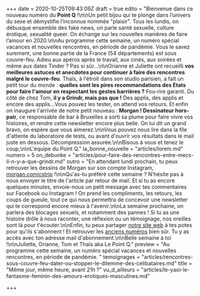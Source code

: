 +++
date = 2020-10-25T09:43:09Z
draft = true
edito = "Bienvenue dans ce nouveau numéro du **Point Q** !\n\nUn petit bijou qui te plonge dans l’univers du sexe et démystifie l’inconnue nommée \"plaisir\". Tous les lundis, on débusque ensemble des fake news, on parle santé sexuelle, culture érotique, sexualité queer. On échange sur les nouvelles manières de faire l’amour en 2020.\n\nAu programme cette semaine, un numéro spécial vacances et nouvelles rencontres, en période de pandémie. Vous le savez surement, une bonne partie de la France (54 départements) est sous couvre-feu. Adieu aux apéros après le travail, aux cinés, aux soirées et même aux dates Tinder ? Pas si sûr...\n\nOrianne et Juliette ont recueilli **vos meilleures astuces et anecdotes pour continuer à faire des rencontres malgré le couvre-feu**. Thaïs, à l'étroit dans son studio parisien, a fait un petit tour du monde : **quelles sont les pires recommandations des Etats pour faire l'amour en respectant les gestes barrières ?** Fou-rire garanti. Du côté de chez Tom, **il y a Grindr, mais pas que !** Des applis, des applis et encore des applis...Vous pouvez les tester, on attend vos retours. Et enfin on inaugure l'arrivée de notre petit nouveau : **Morgan ! Dessinateur hors-pair**, ce responsable de bar à Bruxelles a sorti sa plume pour faire vivre vos histoires, et rendre cette newsletter encore plus belle. On lui dit un grand bravo, on espère que vous aimerez.\n\nVous pouvez nous lire dans la file d'attente du laboratoire de tests, ou avant d'ouvrir vos résultats dans le mail juste en dessous. Décompression assurée.\n\nBisous à vous et tenez le coup,\n\nL'équipe du Point Q."
la_bonne_nouvelle = "articles/lorem.md"
numero = 5
on_debunke = "articles/pour-faire-des-rencontres-entre-mecs-il-n-y-a-que-grindr.md"
outro = "En attendant lundi prochain, tu peux retrouver les dessins de Morgan sur son compte Instagram, [morgan.comicstrip](https://www.instagram.com/morgan.comicstrip/) !\n\nQu'as-tu préféré cette semaine ? N'hésite pas à nous envoyer le titre de l'article par retour de mail. Et si tu as encore quelques minutes, envoie-nous un petit message avec tes commentaires sur Facebook ou Instagram ! On prend les compliments, les retours, les coups de gueule, tout ce qui nous permettra de concevoir une newsletter qui te correspond encore mieux à l'avenir.\n\nLa semaine prochaine, on parlera des blocages sexuels, et notamment des pannes ! Si tu as une histoire drôle à nous raconter, une réflexion ou un témoignage, nos oreilles sont là pour t'écouter.\n\nEnfin, tu peux partager [notre site web](https://lepointq.com) à tes potes pour qu'ils s'abonnent ! Et retrouver les [anciens numéros](https://lepointq.com/newsletters) bien sûr. Tu y as accès avec ton adresse mail d'abonnement.\n\nBelle semaine à toi !\n\nJuliette, Orianne, Tom et Thaïs aka Le Point Q."
preview = "Au programme cette semaine, un numéro spécial vacances et nouvelles rencontres, en période de pandémie. "
temoignages = "articles/rencontres-sous-couvre-feu-dater-ou-stopper-le-dilemme-des-celibataires.md"
title = "Même jour, même heure, avant 21h ?"
vu_d_ailleurs = "articles/le-yaoi-le-fantasme-feminin-des-amours-erotiques-masculines.md"

+++
